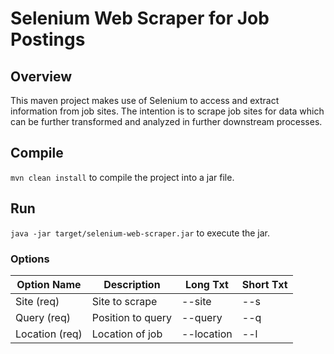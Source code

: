 # Selenium Web Scraper for Job Postings

## Overview
This maven project makes use of Selenium to access and extract information from job sites.
The intention is to scrape job sites for data which can be further
transformed and analyzed in further downstream processes.

## Compile 
`mvn clean install` to compile the project into a jar file.

## Run
`java -jar target/selenium-web-scraper.jar` to execute the jar.

### Options
| Option Name   | Description       | Long Txt | Short Txt |
| --------------|-------------------|----------|-----------|
| Site (req)    | Site to scrape    |--site    |--s        |
| Query (req)   | Position to query |--query   |--q        |
| Location (req)| Location of job   |--location|--l        |